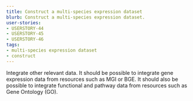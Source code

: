 ```yaml
---
title: Construct a multi-species expression dataset
blurb: Construct a multi-species expression dataset.
user-stories:
- USERSTORY-44
- USERSTORY-45
- USERSTORY-46
tags:
- multi-species expression dataset
- construct
---
```

Integrate other relevant data. It should be possible to integrate gene
expression data from resources such as MGI or BGE. It should also be
possible to integrate functional and pathway data from resources such
as Gene Ontology (GO).